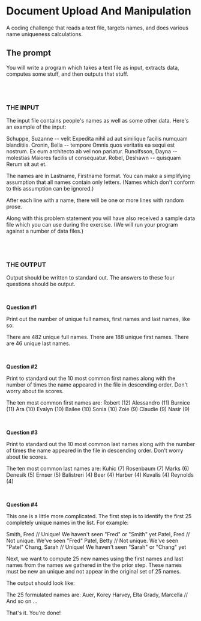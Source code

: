 # Document Upload And Manipulation
A coding challenge that reads a text file, targets names, and does various name uniqueness calculations.

## The prompt

You will write a program which takes a text file as input, extracts
data, computes some stuff, and then outputs that stuff.

</br></br>
### THE INPUT

The input file contains people's names as well as some other data.
Here's an example of the input:

  Schuppe, Suzanne -- velit
      Expedita nihil ad aut similique facilis numquam blanditiis.
  Cronin, Bella -- tempore
      Omnis quos veritatis ea sequi est nostrum.
      Ex eum architecto ab vel non pariatur.
  Runolfsson, Dayna -- molestias
      Maiores facilis ut consequatur.
  Robel, Deshawn -- quisquam
      Rerum sit aut et.

The names are in Lastname, Firstname format.  You can make a
simplifying assumption that all names contain only letters.  (Names
which don't conform to this assumption can be ignored.)

After each line with a name, there will be one or more lines with
random prose.

Along with this problem statement you will have also received a sample
data file which you can use during the exercise.  (We will run your
program against a number of data files.)

</br></br>
### THE OUTPUT

Output should be written to standard out.  The answers to these four
questions should be output.


</br>

__Question #1__

Print out the number of unique full names, first names and last names,
like so:

  There are 482 unique full names.
  There are 188 unique first names.
  There are 46 unique last names.


</br>

__Question #2__

Print to standard out the 10 most common first names along with the
number of times the name appeared in the file in descending order.
Don't worry about tie scores.

  The ten most common first names are:
    Robert (12)
    Alessandro (11)
    Burnice (11)
    Ara (10)
    Evalyn (10)
    Bailee (10)
    Sonia (10)
    Zoie (9)
    Claudie (9)
    Nasir (9)


</br>

__Question #3__

Print to standard out the 10 most common last names along with the
number of times the name appeared in the file in descending order.
Don't worry about tie scores.

  The ten most common last names are:
    Kuhic (7)
    Rosenbaum (7)
    Marks (6)
    Denesik (5)
    Ernser (5)
    Balistreri (4)
    Beer (4)
    Harber (4)
    Kuvalis (4)
    Reynolds (4)


</br>

__Question #4__

This one is a little more complicated.  The first step is to identify
the first 25 completely unique names in the list.  For example:

  Smith, Fred        // Unique!  We haven't seen "Fred" or "Smith" yet
  Patel, Fred        // Not unique.  We've seen "Fred"
  Patel, Betty       // Not unique.  We've seen "Patel"
  Chang, Sarah       // Unique!  We haven't seen "Sarah" or "Chang" yet

Next, we want to compute 25 new names using the first names and last
names from the names we gathered in the the prior step.  These names
must be new an unique and not appear in the original set of 25 names.

The output should look like:

  The 25 formulated names are:
    Auer, Korey
    Harvey, Elta
    Grady, Marcella
    // And so on ...


That's it.  You're done!


